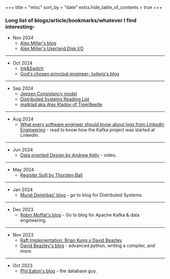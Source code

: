 +++
title = "misc"
sort_by = "date"
extra.hide_table_of_contents = true
+++
### Long list of blogs/article/bookmarks/whatever I find interesting-
* Nov 2024
  * [Alex Miller's blog](https://transactional.blog/)
  * [Alex Miller's Userland Disk I/O](https://transactional.blog/how-to-learn/disk-io)
---
* Oct 2024
  * [Ink&Switch](https://www.inkandswitch.com/)
  * [God's chosen principal engineer- ludwig's blog](https://ludwigabap.bearblog.dev/)
---
* Sep 2024
  * [Jepsen Consistency model](https://jepsen.io/consistency)
  * [Distributed Systems Reading List](https://dancres.github.io/Pages/)
  * [matklad aka Alex Kladov of TigerBeetle](https://matklad.github.io/)
---
* Aug 2024
  * [What every software engineer should know about logs from LinkedIn Engineering](https://engineering.linkedin.com/distributed-systems/log-what-every-software-engineer-should-know-about-real-time-datas-unifying) - read to know how the Kafka project was started at LinkedIn.
---
* Jun 2024
  * [Data oriented Design by Andrew Kelly](https://www.youtube.com/watch?v=IroPQ150F6c) - video.
---
* May 2024
  * [Register Spill  by Thorsten Ball](https://registerspill.thorstenball.com/)
---
* Jan 2024
  * [Murat Demirbas' blog](https://muratbuffalo.blogspot.com/) - go to blog for Distributed Systems.
---
* Dec 2023
  * [Robin Moffat's blog](https://rmoff.net/) - Go to blog for Apache Kafka & data engineering.
---
* Nov 2023
  * [Raft Implementation: Brian Kung x David Beazley](https://briankung.dev/2024/01/26/implementing-the-raft-consensus-algorithm-with-david-beazley/)
  * [David Beazley's blog](https://dabeaz.com/index.html) - advanced python, writing a compiler, and more.
---
* Oct 2023
  * [Phil Eaton's blog](https://eatonphil.com/) - the database guy.
